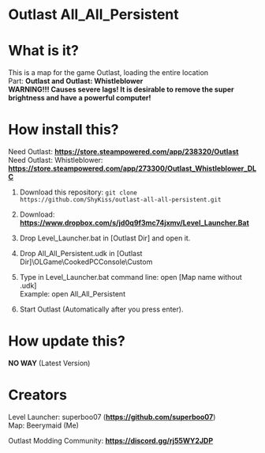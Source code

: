 # Outlast All_All_Persistent
# What is it?

This is a map for the game Outlast, loading the entire location \
Part: **Outlast and Outlast: Whistleblower** \
**WARNING!!! Causes severe lags! It is desirable to remove the super brightness and have a powerful computer!**

# How install this?
Need Outlast: **https://store.steampowered.com/app/238320/Outlast** \
Need Outlast: Whistleblower: **https://store.steampowered.com/app/273300/Outlast_Whistleblower_DLC**

1. Download this repository: ``git clone https://github.com/ShyKiss/outlast-all-all-persistent.git``

2. Download: **https://www.dropbox.com/s/jd0q9f3mc74jxmv/Level_Launcher.Bat**

3. Drop Level_Launcher.bat in [Outlast Dir] and open it.

4. Drop All_All_Persistent.udk in [Outlast Dir]\OLGame\CookedPCConsole\Custom

5. Type in Level_Launcher.bat command line: open [Map name without .udk] \
   Example: open All_All_Persistent

6. Start Outlast (Automatically after you press enter).

# How update this?

**NO WAY** (Latest Version)

# Creators

Level Launcher: superboo07 (**https://github.com/superboo07**) \
Map: Beerymaid (Me)

Outlast Modding Community: **https://discord.gg/rj55WY2JDP**
